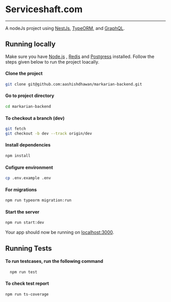 # **Serviceshaft.com**
---

A nodeJs project using [NestJs](https://nestjs.com/), [TypeORM](https://typeorm.io/), and [GraphQL](https://graphql.org/).


## **Running locally**

Make sure you have [Node.js](http://nodejs.org/) , [Redis](https://redis.io/) and [Postgress](https://www.postgresql.org/) installed. Follow the steps given below to run the project loacally.

#### Clone the project 
```sh
git clone git@github.com:aashishdhawan/markarian-backend.git
```


#### Go to project directory
```sh
cd markarian-backend
```

#### To checkout a branch (dev)
```sh
git fetch
git checkout -b dev --track origin/dev
```

#### Install dependencies
```sh
npm install
```

#### Cofigure environment
```sh
cp .env.example .env
``` 


#### For migrations
```sh
npm run typeorm migration:run
```

#### Start the server
```sh
npm run start:dev
```

Your app should now be running on [localhost:3000](http://localhost:3000/).

## **Running Tests**

#### To run testcases, run the following command

```sh
  npm run test
```

#### To check test report

```sh
npm run ts-coverage
```
